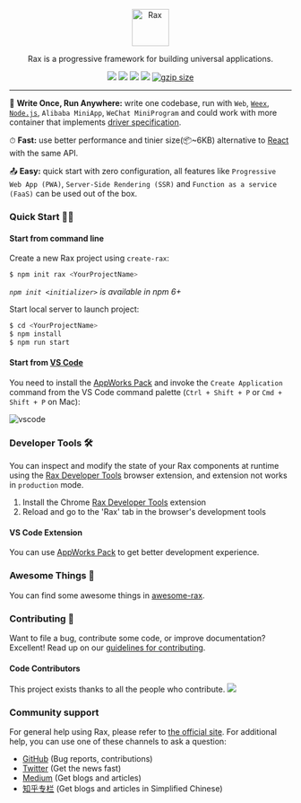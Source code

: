 <p align="center">
  <a href="https://alibaba.github.io/rax">
    <img alt="Rax" src="https://user-images.githubusercontent.com/677114/59907138-e99f7180-943c-11e9-8769-07021d9fe1ca.png" width="66">
  </a>
</p>

<p align="center">
Rax is a progressive framework for building universal applications.

<p align="center">
  <a href="https://github.com/alibaba/rax/blob/master/LICENSE"><img src="https://img.shields.io/npm/l/rax.svg"></a>
  <a href="https://www.npmjs.com/package/rax"><img src="https://img.shields.io/npm/v/rax.svg"></a>
  <a href="https://www.npmjs.com/package/rax"><img src="https://img.shields.io/npm/dm/rax.svg"></a>
  <a href="https://travis-ci.org/alibaba/rax"><img src="https://travis-ci.org/alibaba/rax.svg?branch=master"></a>
  <a href="https://unpkg.com/rax/dist/rax.min.js"><img src="https://img.badgesize.io/https://unpkg.com/rax/dist/rax.min.js?compression=gzip&?maxAge=3600" alt="gzip size"></a>
</p>

---

💌 **Write Once, Run Anywhere:** write one codebase, run with `Web`, [`Weex`](https://weex.apache.org/), [`Node.js`](https://nodejs.org/), `Alibaba MiniApp`, `WeChat MiniProgram` and could work with more container that implements [driver specification](https://github.com/alibaba/rax/wiki/Driver-Specification).

⏱ **Fast:** use better performance and tinier size(📦~6KB) alternative to [React](http://reactjs.org/) with the same API.

📤 **Easy:** quick start with zero configuration, all features like `Progressive Web App (PWA)`, `Server-Side Rendering (SSR)` and `Function as a service (FaaS)` can be used out of the box.

### Quick Start 🥢🍚

#### Start from command line

Create a new Rax project using `create-rax`:

```sh
$ npm init rax <YourProjectName>
```
_`npm init <initializer>` is available in npm 6+_

Start local server to launch project:

```sh
$ cd <YourProjectName>
$ npm install
$ npm run start
```

#### Start from [VS Code](https://code.visualstudio.com/)

You need to install the [AppWorks Pack](https://marketplace.visualstudio.com/items?itemName=iceworks-team.iceworks) and invoke the `Create Application` command from the VS Code command palette (`Ctrl + Shift + P` or `Cmd + Shift + P` on Mac):

![vscode](https://img.alicdn.com/imgextra/i4/O1CN01B2NdUc1LVH9UffWpV_!!6000000001304-1-tps-960-720.gif)

### Developer Tools 🛠

You can inspect and modify the state of your Rax components at runtime using the
[Rax Developer Tools](https://github.com/raxjs/rax-devtools) browser extension,
and extension not works in `production` mode.

1. Install the Chrome [Rax Developer Tools](https://chrome.google.com/webstore/detail/rax-developer-tools/anpeoinhjjligmgoiepbnigjhmijblff) extension
2. Reload and go to the 'Rax' tab in the browser's development tools

#### VS Code Extension

You can use [AppWorks Pack](https://marketplace.visualstudio.com/items?itemName=iceworks-team.iceworks) to get better development experience.

### Awesome Things 📝

You can find some awesome things in [awesome-rax](https://github.com/raxjs/awesome-rax).

### Contributing 🧼

Want to file a bug, contribute some code, or improve documentation? Excellent! Read up on our [guidelines for contributing](./.github/CONTRIBUTING.md).

#### Code Contributors

This project exists thanks to all the people who contribute.
<a href="https://github.com/alibaba/rax/graphs/contributors"><img src="https://opencollective.com/rax/contributors.svg?width=890&button=false" /></a>

### Community support

For general help using Rax, please refer to [the official site](https://rax.js.org/). For additional help, you can use one of these channels to ask a question:

- [GitHub](https://github.com/alibaba/rax) (Bug reports, contributions)
- [Twitter](https://twitter.com/RaxNews) (Get the news fast)
- [Medium](https://medium.com/@raxjs) (Get blogs and articles)
- [知乎专栏](https://zhuanlan.zhihu.com/raxjs) (Get blogs and articles in Simplified Chinese)
